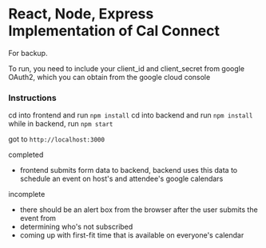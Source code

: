 # React, Node, Express Implementation of Cal Connect

For backup.

To run, you need to include your client_id and client_secret from google OAuth2, which you can obtain from the google cloud console

### Instructions
cd into frontend and run `npm install`
cd into backend and run `npm install`
while in backend, run `npm start`

got to `http://localhost:3000`

completed
- frontend submits form data to backend, backend uses this data to schedule an event on host's and attendee's google calendars

incomplete
- there should be an alert box from the browser after the user submits the event from
- determining who's not subscribed
- coming up with first-fit time that is available on everyone's calendar
